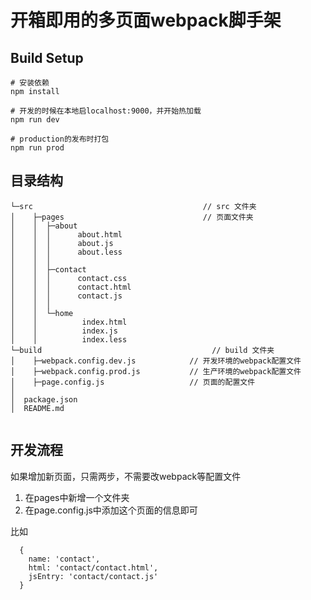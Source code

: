# 开箱即用的多页面webpack脚手架

## Build Setup

```
# 安装依赖
npm install

# 开发的时候在本地启localhost:9000，并开始热加载
npm run dev

# production的发布时打包
npm run prod
```

## 目录结构

```
└─src                                      // src 文件夹
│    ├─pages                               // 页面文件夹
│    │  ├─about
│    │  │      about.html
│    │  │      about.js
│    │  │      about.less
│    │  │
│    │  ├─contact
│    │  │      contact.css
│    │  │      contact.html
│    │  │      contact.js
│    │  │
│    │  └─home
│    │          index.html
│    │          index.js
│    │          index.less
└─build                                      // build 文件夹
│    ├─webpack.config.dev.js            // 开发环境的webpack配置文件
│    ├─webpack.config.prod.js           // 生产环境的webpack配置文件
│    ├─page.config.js                   // 页面的配置文件
│
│  package.json
│  README.md
         
```

## 开发流程

如果增加新页面，只需两步，不需要改webpack等配置文件

1. 在pages中新增一个文件夹
2. 在page.config.js中添加这个页面的信息即可

比如

```
  {
    name: 'contact',
    html: 'contact/contact.html',
    jsEntry: 'contact/contact.js'
  }
```


